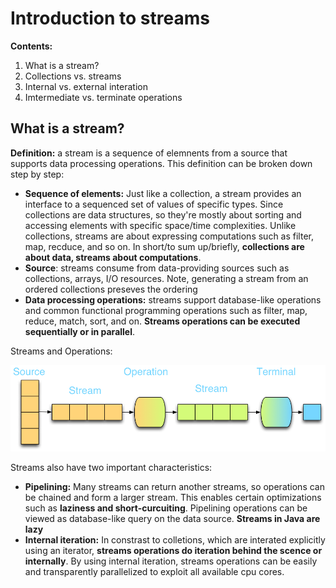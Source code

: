# Introduction to streams

**Contents:**

1. What is a stream?
2. Collections vs. streams
3. Internal vs. external interation
4. Imtermediate vs. terminate operations

## What is a stream?

**Definition:** a stream is a sequence of elemnents from a source that supports data processing operations. This definition can be broken down step by step:

* **Sequence of elements:** Just like a collection, a stream provides an interface to a sequenced set of values of specific types. Since collections are data structures, so they're mostly about sorting and accessing elements with specific space/time complexities. Unlike collections, streams are about expressing computations such as filter, map, recduce, and so on. In short/to sum up/briefly, **collections are about data, streams about computations**.
* **Source**: streams consume from data-providing sources such as collections, arrays, I/O resources. Note, generating a stream from an ordered collections preseves the ordering
* **Data processing operations:** streams support database-like operations and common functional programming operations such as filter, map, reduce, match, sort, and on. **Streams operations can be executed sequentially or in parallel**. 

Streams and Operations:

![alt text](https://github.com/StudyInDepth/Functional-Programming/blob/master/images/stream.png "Streams and Operations")

Streams also have two important characteristics:

* **Pipelining:** Many streams can return another streams, so operations can be chained and form a larger stream. This enables certain optimizations such as **laziness and short-curcuiting**. Pipelining operations can be viewed as database-like query on the data source. **Streams in Java are lazy**
* **Internal iteration:** In constrast to colletions, which are interated explicitly using an iterator, **streams operations do iteration behind the scence or internally**. By using internal iteration, streams operations can be easily and transparently parallelized to exploit all available cpu cores. 


